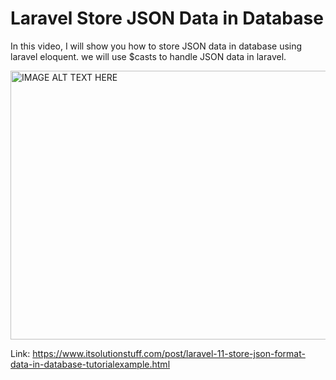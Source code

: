 # Laravel Store JSON Data in Database
In this video, I will show you how to store JSON data in database using laravel eloquent. we will use $casts to handle JSON data in laravel.

<a href="https://youtu.be/pNoocjrt2uM?si=gs4twPh84wiYzdGw" target="_blank"><img src="http://img.youtube.com/vi/pNoocjrt2uM/0.jpg" 
alt="IMAGE ALT TEXT HERE" width="640" height="430" /></a>

Link: https://www.itsolutionstuff.com/post/laravel-11-store-json-format-data-in-database-tutorialexample.html
<br/>

